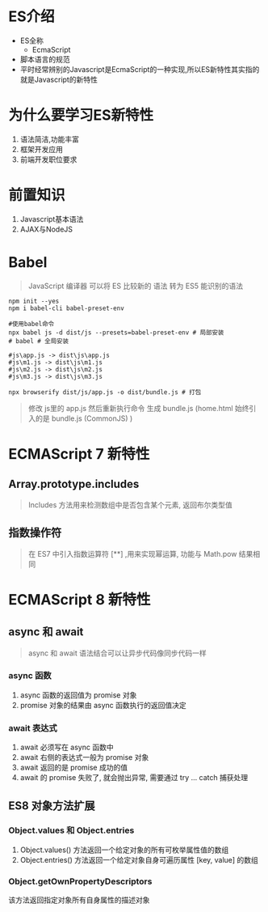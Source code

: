 # ES介绍
- ES全称
  - EcmaScript
- 脚本语言的规范
- 平时经常辨别的Javascript是EcmaScript的一种实现,所以ES新特性其实指的就是Javascript的新特性
# 为什么要学习ES新特性
1. 语法简洁,功能丰富
2. 框架开发应用
3. 前端开发职位要求
# 前置知识
1. Javascript基本语法
2. AJAX与NodeJS
# Babel
> JavaScript 编译器
> 可以将 ES 比较新的 语法 转为 ES5 能识别的语法
```shell
npm init --yes
npm i babel-cli babel-preset-env
```
```shell
#使用babel命令
npx babel js -d dist/js --presets=babel-preset-env # 局部安装
# babel # 全局安装

#js\app.js -> dist\js\app.js
#js\m1.js -> dist\js\m1.js
#js\m2.js -> dist\js\m2.js
#js\m3.js -> dist\js\m3.js
```
```shell
npx browserify dist/js/app.js -o dist/bundle.js # 打包
```
> 修改 js里的 app.js 然后重新执行命令 生成 bundle.js (home.html 始终引入的是 bundle.js (CommonJS) )  
# ECMAScript 7 新特性
## Array.prototype.includes
> Includes 方法用来检测数组中是否包含某个元素, 返回布尔类型值
## 指数操作符
> 在 ES7 中引入指数运算符 [**] ,用来实现幂运算, 功能与 Math.pow 结果相同
# ECMAScript 8 新特性
## async 和 await
> async 和 await 语法结合可以让异步代码像同步代码一样
### async 函数
1. async 函数的返回值为 promise 对象
2. promise 对象的结果由 async 函数执行的返回值决定
### await 表达式
1. await 必须写在 async 函数中
2. await 右侧的表达式一般为 promise 对象
3. await 返回的是 promise 成功的值
4. await 的 promise 失败了, 就会抛出异常, 需要通过 try ... catch 捕获处理
## ES8 对象方法扩展
### Object.values 和 Object.entries
1. Object.values() 方法返回一个给定对象的所有可枚举属性值的数组
2. Object.entries() 方法返回一个给定对象自身可遍历属性 [key, value] 的数组
### Object.getOwnPropertyDescriptors
该方法返回指定对象所有自身属性的描述对象
